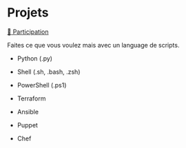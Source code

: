 # Projets

[:tada: Participation](.scripts/Participation.md)

Faites ce que vous voulez mais avec un language de scripts.

* Python (.py)

* Shell (.sh, .bash, .zsh)

* PowerShell (.ps1)

* Terraform

* Ansible

* Puppet

* Chef
